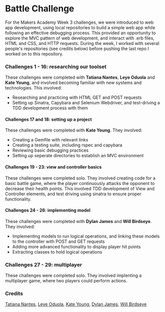 # Battle Challenge

For the Makers Academy Week 3 challenges, we were introduced to web app development, using local repositories to build a simple web app while following an effective debugging process. This provided an opportunity to explore the MVC pattern of web development, and interact with .erb files, HTML and CSS, and HTTP requests. During the week, I worked with several people's repositories (see credits below) before pushing the last repo I worked on to this repository.

### Challenges 1 - 16: researching our toolset

These challenges were completed with **Tatiana Nantes**, **Leye Oduola** and **Kate Young**, and involved becoming familiar with new systems and technologies. This involved:
- Researching and practicing with HTML GET and POST requests
- Setting up Sinatra, Capybara and Selenium Webdriver, and test-driving a TDD development process with them

#### Challenges 17 and 18: setting up a project
These challenges were completed with **Kate Young**. They involved:
- Creating a Gemfile with relevant links
- Creating a testing suite, including rspec and capybara
- Reviewing basic debugging practices
- Setting up seperate directories to establish an MVC environment

#### Challenges 19 - 23: view and controller basics
These challenges were completed solo. They involved creating code for a basic battle game, where the player continuously attacks the opponent to decrease their health points. This involved TDD development of View and Controller elements, and test driving using sinatra to ensure proper functionality.

#### Challenges 24 - 26: implementing model
These challenges were completed with **Dylan James** and **Will Birdseye**. They involved:
- Implementing models to run logical operations, and linking these models to the controller with POST and GET requests
- Adding more advanced functionality to display player hit points
- Extracting classes to hold logical operations 

### Challenges 27 - 29: multiplayer
These challenges were completed solo. They involved implenting a multiplayer game, where two players could perform actions.

### Credits
[Tatiana Nantes](https://github.com/tatiananantes/Battle),
[Leye Oduola](https://github.com/olaleyeO01/battle),
[Kate Young](https://github.com/katemyoung/Battle),
[Dylan James](https://github.com/DylanRJ/Battle-2),
[Will Birdseye](https://github.com/Will-Birdseye/Battle-Game)
